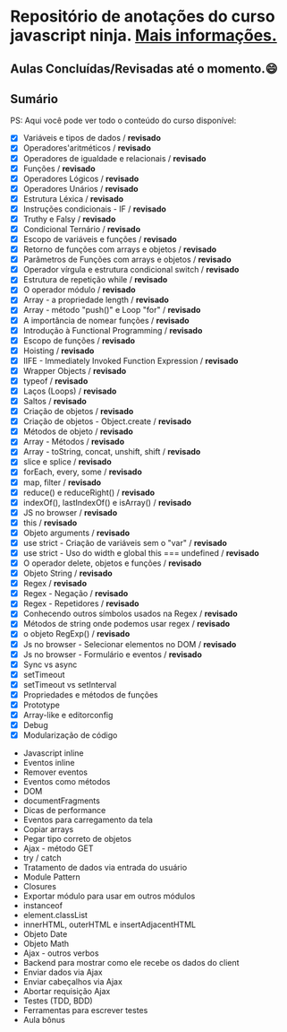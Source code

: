 # Repositório de anotações do curso javascript ninja. [Mais informações.](https://blog.da2k.com.br/curso-javascript-ninja/)

## Aulas Concluídas/Revisadas até o momento.:smile:

## Sumário

PS: Aqui você pode ver todo o conteúdo do curso disponível:

- [x] Variáveis e tipos de dados / **revisado**
- [x] Operadores'aritméticos / **revisado**
- [x] Operadores de igualdade e relacionais / **revisado**
- [x] Funções / **revisado**
- [x] Operadores Lógicos / **revisado**
- [x] Operadores Unários / **revisado**
- [x] Estrutura Léxica / **revisado**
- [x] Instruções condicionais - IF / **revisado**
- [x] Truthy e Falsy / **revisado**
- [x] Condicional Ternário / **revisado**
- [x] Escopo de variáveis e funções / **revisado**
- [x] Retorno de funções com arrays e objetos / **revisado**
- [x] Parâmetros de Funções com arrays e objetos / **revisado**
- [x] Operador vírgula e estrutura condicional switch / **revisado**
- [x] Estrutura de repetição while / **revisado**
- [x] O operador módulo / **revisado**
- [x] Array - a propriedade length / **revisado**
- [x] Array - método "push()" e Loop "for" / **revisado**
- [x] A importância de nomear funções / **revisado**
- [x] Introdução à Functional Programming / **revisado**
- [x] Escopo de funções / **revisado**
- [x] Hoisting / **revisado**
- [x] IIFE - Immediately Invoked Function Expression / **revisado**
- [x] Wrapper Objects / **revisado**
- [x] typeof / **revisado**
- [x] Laços (Loops) / **revisado**
- [x] Saltos / **revisado**
- [x] Criação de objetos / **revisado**
- [x] Criação de objetos - Object.create / **revisado**
- [x] Métodos de objeto / **revisado**
- [x] Array - Métodos / **revisado**
- [x] Array - toString, concat, unshift, shift / **revisado**
- [x] slice e splice / **revisado**
- [x] forEach, every, some / **revisado**
- [x] map, filter / **revisado**
- [x] reduce() e reduceRight() / **revisado**
- [x] indexOf(), lastIndexOf() e isArray() / **revisado**
- [x] JS no browser / **revisado**
- [x] this / **revisado**
- [x] Objeto arguments / **revisado**
- [x] use strict - Criação de variáveis sem o "var" / **revisado**
- [x] use strict - Uso do width e global this === undefined / **revisado**
- [x] O operador delete, objetos e funções / **revisado**
- [x] Objeto String / **revisado**
- [x] Regex / **revisado**
- [x] Regex - Negação / **revisado**
- [x] Regex - Repetidores / **revisado**
- [x] Conhecendo outros símbolos usados na Regex / **revisado**
- [x] Métodos de string onde podemos usar regex / **revisado**
- [x] o objeto RegExp() / **revisado**
- [x] Js no browser - Selecionar elementos no DOM / **revisado**
- [x] Js no browser - Formulário e eventos / **revisado**
- [x] Sync vs async
- [x] setTimeout
- [x] setTimeout vs setInterval
- [x] Propriedades e métodos de funções
- [x] Prototype
- [x] Array-like e editorconfig
- [x] Debug
- [x] Modularização de código
- Javascript inline
- Eventos inline
- Remover eventos
- Eventos como métodos
- DOM
- documentFragments
- Dicas de performance
- Eventos para carregamento da tela
- Copiar arrays
- Pegar tipo correto de objetos
- Ajax - método GET
- try / catch
- Tratamento de dados via entrada do usuário
- Module Pattern
- Closures
- Exportar módulo para usar em outros módulos
- instanceof
- element.classList
- innerHTML, outerHTML e insertAdjacentHTML
- Objeto Date
- Objeto Math
- Ajax - outros verbos
- Backend para mostrar como ele recebe os dados do client
- Enviar dados via Ajax
- Enviar cabeçalhos via Ajax
- Abortar requisição Ajax
- Testes (TDD, BDD)
- Ferramentas para escrever testes
- Aula bônus
